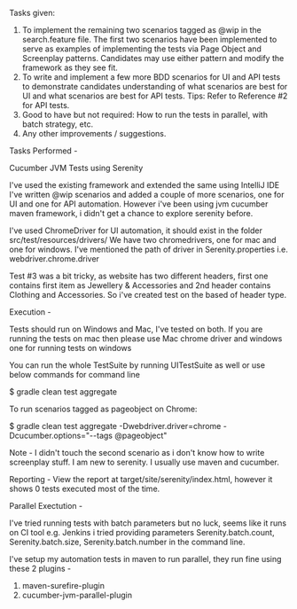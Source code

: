 Tasks given:
 
1. To implement the remaining two scenarios tagged as @wip in the search.feature file. The first two scenarios have been implemented to serve as examples of implementing the tests via Page Object and Screenplay patterns. Candidates may use either pattern and modify the framework as they see fit.
2. To write and implement a few more BDD scenarios for UI and API tests to demonstrate candidates understanding of what scenarios are best for UI and what scenarios are best for API tests. Tips: Refer to Reference #2 for API tests.
3. Good to have but not required: How to run the tests in parallel, with batch strategy, etc.
4. Any other improvements / suggestions. 

Tasks Performed - 

Cucumber JVM Tests using Serenity

I've used the existing framework and extended the same using IntelliJ IDE
I've written @wip scenarios and added a couple of more scenarios, one for UI and one for API automation.
However i've been using jvm cucumber maven framework, i didn't get a chance to explore serenity before.


I've used ChromeDriver for UI automation, it should exist in the folder src/test/resources/drivers/
We have two chromedrivers, one for mac and one for windows. I've mentioned the path of driver in Serenity.properties i.e. webdriver.chrome.driver

Test #3 was a bit tricky, as website has two different headers, first one contains first item as Jewellery & Accessories and 2nd header contains Clothing and Accessories. So i've created test on the based of header type.


Execution -

Tests should run on Windows and Mac, I've tested on both.
If you are running the tests on mac then please use Mac chrome driver and windows one for running tests on windows

You can run the whole TestSuite by running UITestSuite as well or use below commands for command line


$ gradle clean test aggregate

To run scenarios tagged as pageobject on Chrome:

$ gradle clean test aggregate -Dwebdriver.driver=chrome -Dcucumber.options="--tags @pageobject"

Note - I didn't touch the second scenario as i don't know how to write screenplay stuff. I am new to serenity. I usually use maven and cucumber.

Reporting - 
View the report at target/site/serenity/index.html, however it shows 0 tests executed most of the time.

Parallel Exectution -

I've tried running tests with batch parameters but no luck, seems like it runs on CI tool e.g. Jenkins
i tried providing parameters Serenity.batch.count, Serenity.batch.size, Serenity.batch.number in the command line.

I've setup my automation tests in maven to run parallel, they run fine using these 2 plugins -


1. maven-surefire-plugin
2. cucumber-jvm-parallel-plugin
